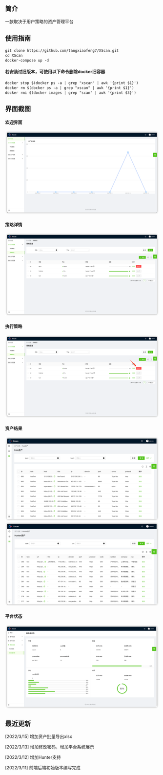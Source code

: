 ## 简介
一款取决于用户策略的资产管理平台

## 使用指南
```
git clone https://github.com/tangxiaofeng7/XScan.git
cd XScan
docker-compose up -d
```
#### 若安装过旧版本，可使用以下命令删除docker旧容器
```
docker stop $(docker ps -a | grep "xscan" | awk '{print $1}')
docker rm $(docker ps -a | grep "xscan" | awk '{print $1}')
docker rmi $(docker images | grep "scan" | awk '{print $3}')
```

## 界面截图
#### 欢迎界面
![img.png](images/welcome.png)
#### 策略详情
![img.png](images/rule.png)
#### 执行策略
![img.png](images/excute.png)
#### 资产结果
![img.png](images/fofalist.png)
![img.png](images/hunterlist.png)
#### 平台状态
![img.png](images/sys.png)

## 最近更新
[2022/3/15] 增加资产批量导出xlsx</p>
[2022/3/13] 增加修改密码，增加平台系统展示</p>
[2022/3/12] 增加Hunter支持</p>
[2022/3/11] 前端后端初始版本编写完成</p>